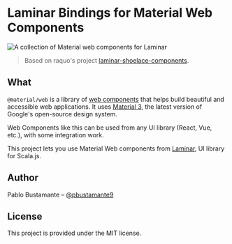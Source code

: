 # Laminar Bindings for Material Web Components

![A collection of Material web components for Laminar](https://github.com/ppbustamante/laminar-material-web-components/blob/master/docs/images/material-web.gif?raw=true)

> Based on raquo's project [laminar-shoelace-components](https://github.com/raquo/laminar-shoelace-components/).

## What

`@material/web` is a library of
[web components](https://developer.mozilla.org/en-US/docs/Web/Web_Components)<!-- {.external} -->
that helps build beautiful and accessible web applications. It uses
[Material 3](https://m3.material.io/)<!-- {.external} -->, the latest version of Google's
open-source design system.

Web Components like this can be used from any UI library (React, Vue, etc.), with some integration work.

This project lets you use Material Web components from [Laminar](https://laminar.dev/), UI library for Scala.js.

## Author

Pablo Bustamante – [@pbustamante9](https://x.com/pbustamante9)

## License

This project is provided under the MIT license.
